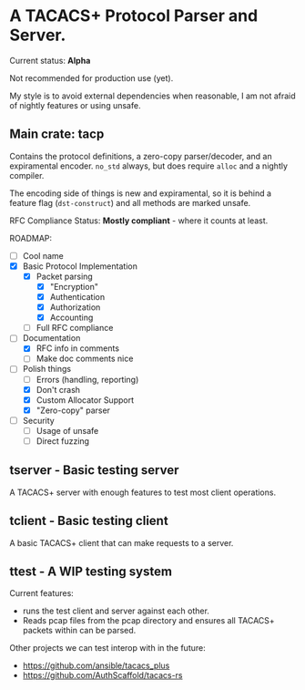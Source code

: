 # A TACACS+ Protocol Parser and Server.

Current status: **Alpha**

Not recommended for production use (yet).

My style is to avoid external dependencies when reasonable, I am not afraid of nightly features or using unsafe.

## Main crate: tacp

Contains the protocol definitions, a zero-copy parser/decoder, and an expiramental encoder. `no_std` always, but does require `alloc` and a nightly compiler.

The encoding side of things is new and expiramental, so it is behind a feature flag (`dst-construct`) and all methods are marked unsafe.

RFC Compliance Status: **Mostly compliant** - where it counts at least.

ROADMAP:

  - [ ] Cool name
  - [x] Basic Protocol Implementation
    - [x] Packet parsing
      - [x] "Encryption"
      - [x] Authentication
      - [x] Authorization
      - [x] Accounting
    - [ ] Full RFC compliance
  - [ ] Documentation
    - [x] RFC info in comments
    - [ ] Make doc comments nice
  - [ ] Polish things
    - [ ] Errors (handling, reporting)
    - [x] Don't crash
    - [x] Custom Allocator Support
    - [x] "Zero-copy" parser
  - [ ] Security
    - [ ] Usage of unsafe
    - [ ] Direct fuzzing

## tserver - Basic testing server

A TACACS+ server with enough features to test most client operations.

## tclient - Basic testing client

A basic TACACS+ client that can make requests to a server.

## ttest - A WIP testing system

Current features:
 - runs the test client and server against each other.
 - Reads pcap files from the pcap directory and ensures all TACACS+ packets within can be parsed.

Other projects we can test interop with in the future:

 * https://github.com/ansible/tacacs_plus
 * https://github.com/AuthScaffold/tacacs-rs
